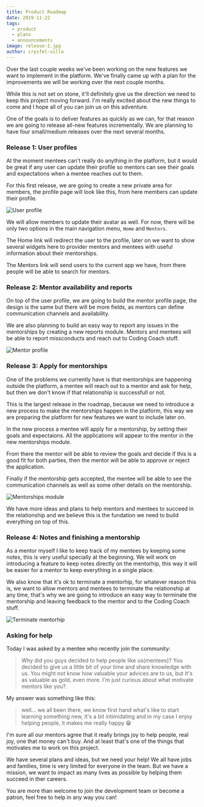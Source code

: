 ```yaml
---
title: Product Roadmap
date: 2019-11-22
tags: 
  - product
  - plans
  - announcements
image: release-1.jpg
author: crysfel-villa
---
```

Over the last couple weeks we've been working on the new features we want to implement in the platform. We've finally came up with a plan for the improvements we will be working over the next couple months.

While this is not set on stone, it'll definitely give us the direction we need to keep this project moving forward. I'm really excited about the new things to come and I hope all of you can join us on this adventure.

One of the goals is to deliver features as quickly as we can, for that reason we are going to release all-new features incrementally. We are planning to have four small/medium releases over the next several months.

### Release 1: User profiles
At the moment mentees can't really do anything in the platform, but it would be great if any user can update their profile so mentors can see their goals and expectations when a mentee reaches out to them.

For this first release, we are going to create a new private area for members, the profile page will look like this, from here members can update their profile.

![User profile](./release-1.jpg)

We will allow members to update their avatar as well. For now, there will be only two options in the main navigation menu, `Home` and `Mentors`.

The Home link will redirect the user to the profile, later on we want to show several widgets here to provider mentors and mentees with useful information about their mentorships.

The Mentors link will send users to the current app we have, from there people will be able to search for mentors.

### Release 2: Mentor availability and reports
On top of the user profile, we are going to build the mentor profile page, the design is the same but there will be more fields, as mentors can define communication channels and availability.

We are also planning to build an easy way to report any issues in the mentorships by creating a new reports module. Mentors and mentees will be able to report missconducts and reach out to Coding Coach stuff.

![Mentor profile](./release-2.png)

### Release 3: Apply for mentorships
One of the problems we currently have is that mentorships are happening outside the platform, a mentee will reach out to a mentor and ask for help, but then we don't know if that relationship is successfull or not.

This is the largest release in the roadmap, because we need to introduce a new process to make the mentorships happen in the platform, this way we are preparing the platform for new features we want to include later on.

In the new process a mentee will apply for a mentorship, by setting their goals and expectaions. All the applications will appear to the mentor in the new mentorships module. 

From there the mentor will be able to review the goals and decide if this is a good fit for both parties, then the mentor will be able to approve or reject the application.

Finally if the mentorship gets accepted, the mentee will be able to see the communication channels as well as some other details on the mentorship.

![Mentorships module](./release-3.jpg)

We have more ideas and plans to help mentors and mentees to succeed in the relationship and we believe this is the fundation we need to build everything on top of this.

### Release 4: Notes and finishing a mentorship
As a mentor myself I like to keep track of my mentees by keeping some notes, this is very useful specially at the beginning. We will work on introducing a feature to keep notes directly on the mentorhip, this way it will be easier for a mentor to keep everything in a single place.

We also know that it's ok to terminate a mentorhip, for whatever reason this is, we want to allow mentors and mentees to terminate the relationship at any time, that's why we are going to introduce an easy way to terminate the mentorship and leaving feedback to the mentor and to the Coding Coach stuff.

![Terminate mentorhip](./release-4.jpg)

### Asking for help
Today I was asked by a mentee who recently join the community:

> Why did you guys decided to help people like us(mentees)? You decided to give us a little bit of your time and share knowledge with us. You might not know how valuable your advices are to us, but It's as valuable as gold, even more. I'm just curious about what motivate mentors like you?.

My answer was something like this:

> well... we all been there, we know first hand what's like to start learning something new, it's a bit intimidating and in my case I enjoy helping people, it makes me really happy 😁

I'm sure all our mentors agree that it really brings joy to help people, real joy, one that money can't buy. And at least that's one of the things that motivates me to work on this project.

We have several plans and ideas, but we need your help! We all have jobs and families, time is very limited for everyone in the team. But we have a mission, we want to impact as many lives as possible by helping them succeed in ther careers.

You are more than welcome to join the development team or become a patron, feel free to help in any way you can!
